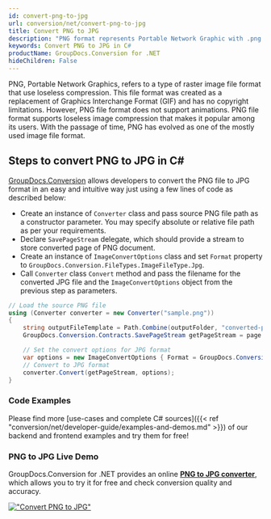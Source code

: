 ```yaml
---
id: convert-png-to-jpg
url: conversion/net/convert-png-to-jpg
title: Convert PNG to JPG
description: "PNG format represents Portable Network Graphic with .png extension. Learn how to convert PNG to JPG file programmatically in C# language using GroupDocs.Conversion for .NET library."
keywords: Convert PNG to JPG in C#
productName: GroupDocs.Conversion for .NET
hideChildren: False
---
```


PNG, Portable Network Graphics, refers to a type of raster image file format that use loseless compression. This file format was created as a replacement of Graphics Interchange Format (GIF) and has no copyright limitations. However, PNG file format does not support animations. PNG file format supports loseless image compression that makes it popular among its users. With the passage of time, PNG has evolved as one of the mostly used image file format.

## Steps to convert PNG to JPG in C#

[GroupDocs.Conversion](https://products.groupdocs.com/conversion/net) allows developers to convert the PNG file to JPG format in an easy and intuitive way just using a few lines of code as described below:

* Create an instance of `Converter` class and pass source PNG file path as a constructor parameter. You may specify absolute or relative file path as per your requirements. 
* Declare `SavePageStream` delegate, which should provide a stream to store converted page of PNG document.
* Create an instance of `ImageConvertOptions` class and set `Format` property to `GroupDocs.Conversion.FileTypes.ImageFileType.Jpg`.
* Call `Converter` class `Convert` method and pass the filename for the converted JPG file and the `ImageConvertOptions` object from the previous step as parameters.

```csharp
// Load the source PNG file
using (Converter converter = new Converter("sample.png"))
{
    string outputFileTemplate = Path.Combine(outputFolder, "converted-page-{0}.jpg");
    GroupDocs.Conversion.Contracts.SavePageStream getPageStream = page => new FileStream(string.Format(outputFileTemplate, page), FileMode.Create);

    // Set the convert options for JPG format
    var options = new ImageConvertOptions { Format = GroupDocs.Conversion.FileTypes.ImageFileType.Jpg };   
    // Convert to JPG format
    converter.Convert(getPageStream, options);
}
```

### Code Examples

Please find more [use-cases and complete C# sources]({{< ref "conversion/net/developer-guide/examples-and-demos.md" >}}) of our backend and frontend examples and try them for free!

### PNG to JPG Live Demo

GroupDocs.Conversion for .NET provides an online [**PNG to JPG converter**](https://products.groupdocs.app/conversion/png-to-jpg), which allows you to try it for free and check conversion quality and accuracy.

[!["Convert PNG to JPG"](conversion/net/images/convert-to-jpg/convert-png-to-jpg.png)](https://products.groupdocs.app/conversion/png-to-jpg)